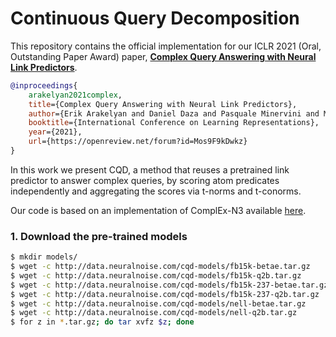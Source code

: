 # Continuous Query Decomposition

This repository contains the official implementation for our ICLR 2021 (Oral, Outstanding Paper Award) paper, [**Complex Query Answering with Neural Link Predictors**](https://openreview.net/forum?id=Mos9F9kDwkz).

```bibtex
@inproceedings{
    arakelyan2021complex,
    title={Complex Query Answering with Neural Link Predictors},
    author={Erik Arakelyan and Daniel Daza and Pasquale Minervini and Michael Cochez},
    booktitle={International Conference on Learning Representations},
    year={2021},
    url={https://openreview.net/forum?id=Mos9F9kDwkz}
}
```

In this work we present CQD, a method that reuses a pretrained link predictor to answer complex queries, by scoring atom predicates independently and aggregating the scores via t-norms and t-conorms.

Our code is based on an implementation of ComplEx-N3 available [here](https://github.com/facebookresearch/kbc).

### 1. Download the pre-trained models

```bash
$ mkdir models/
$ wget -c http://data.neuralnoise.com/cqd-models/fb15k-betae.tar.gz
$ wget -c http://data.neuralnoise.com/cqd-models/fb15k-q2b.tar.gz
$ wget -c http://data.neuralnoise.com/cqd-models/fb15k-237-betae.tar.gz
$ wget -c http://data.neuralnoise.com/cqd-models/fb15k-237-q2b.tar.gz
$ wget -c http://data.neuralnoise.com/cqd-models/nell-betae.tar.gz
$ wget -c http://data.neuralnoise.com/cqd-models/nell-q2b.tar.gz
$ for z in *.tar.gz; do tar xvfz $z; done
```
